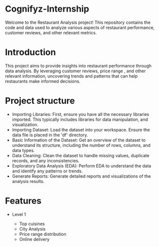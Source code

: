 # Cognifyz-Internship

Welcome to the Restaurant Analysis project! This repository contains the code and data used to analyze various aspects of restaurant performance, customer reviews, and other relevant metrics.

# Introduction
This project aims to provide insights into restaurant performance through data analysis. By leveraging customer reviews, price range , and other relevant information, uncovering trends and patterns that can help restaurants make informed decisions.

# Project structure
* Importing Libraries: First, ensure you have all the necessary libraries imported. This typically includes libraries for data manipulation, and visualization.
* Importing Dataset: Load the dataset into your workspace. Ensure the data file is placed in the 'df' directory.
* Basic Information of the Dataset: Get an overview of the dataset to understand its structure, including the number of rows, columns, and data types.
* Data Cleaning: Clean the dataset to handle missing values, duplicate records, and any inconsistencies.
* Exploratory Data Analysis (EDA): Perform EDA to understand the data and identify any patterns or trends.
* Generate Reports: Generate detailed reports and visualizations of the analysis results.
# Features
  * Level 1
    
     * Top cuisines
     * City Analysis
     * Price range distribution
     * Online delivery
